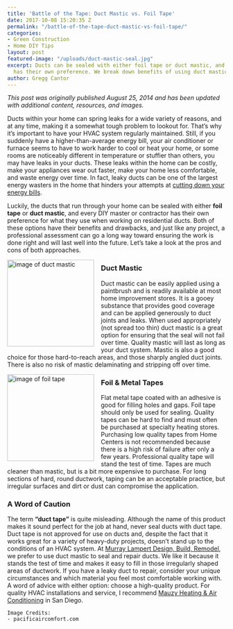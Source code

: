 ```yaml
---
title: 'Battle of the Tape: Duct Mastic vs. Foil Tape'
date: 2017-10-08 15:20:35 Z
permalink: "/battle-of-the-tape-duct-mastic-vs-foil-tape/"
categories:
- Green Construction
- Home DIY Tips
layout: post
featured-image: "/uploads/duct-mastic-seal.jpg"
excerpt: Ducts can be sealed with either foil tape or duct mastic, and every contractor
  has their own preference. We break down benefits of using duct mastic vs. foil tape.
author: Gregg Cantor
---
```


_This post was originally published August 25, 2014 and has been updated with additional content, resources, and images._

Ducts within your home can spring leaks for a wide variety of reasons, and at any time, making it a somewhat tough problem to lookout for. That’s why it’s important to have your HVAC system regularly maintained. Still, if you suddenly have a higher-than-average energy bill, your air conditioner or furnace seems to have to work harder to cool or heat your home, or some rooms are noticeably different in temperature or stuffier than others, you may have leaks in your ducts. These leaks within the home can be costly, make your appliances wear out faster, make your home less comfortable, and waste energy over time. In fact, leaky ducts can be one of the largest energy wasters in the home that hinders your attempts at [cutting down your energy bills](/cutting-down-on-your-energy-bills/).

Luckily, the ducts that run through your home can be sealed with either **foil tape** or **duct mastic**, and every DIY master or contractor has their own preference for what they use when working on residential ducts. Both of these options have their benefits and drawbacks, and just like any project, a professional assessment can go a long way toward ensuring the work is done right and will last well into the future. Let’s take a look at the pros and cons of both approaches.

<img src="/uploads/airseal_221.jpg" style="float:left;height:200px;margin-right:1rem;" title="Airseal 22 Duct Mastic" alt="image of duct mastic">

### Duct Mastic

Duct mastic can be easily applied using a paintbrush and is readily available at most home improvement stores. It is a gooey substance that provides good coverage and can be applied generously to duct joints and leaks. When used appropriately (not spread too thin) duct mastic is a great option for ensuring that the seal will not fail over time. Quality mastic will last as long as your duct system. Mastic is also a good choice for those hard-to-reach areas, and those sharply angled duct joints. There is also no risk of mastic delaminating and stripping off over time.

<div class="two spacing"></div>

<img src="/uploads/aluminum-foil-tape.jpg" style="float:left;height:200px;margin-right:1rem;" title="Foil Tape" alt="image of foil tape">

### Foil & Metal Tapes

Flat metal tape coated with an adhesive is good for filling holes and gaps. Foil tape should only be used for sealing. Quality tapes can be hard to find and must often be purchased at specialty heating stores. Purchasing low quality tapes from Home Centers is not recommended because there is a high risk of failure after only a few years. Professional quality tape will stand the test of time. Tapes are much cleaner than mastic, but is a bit more expensive to purchase. For long sections of hard, round ductwork, taping can be an acceptable practice, but irregular surfaces and dirt or dust can compromise the application.

### A Word of Caution

The term **“duct tape”** is quite misleading. Although the name of this product makes it sound perfect for the job at hand, never seal ducts with duct tape. Duct tape is not approved for use on ducts and, despite the fact that it works great for a variety of heavy-duty projects, doesn’t stand up to the conditions of an HVAC system. At [Murray Lampert Design, Build, Remodel](/), we prefer to use duct mastic to seal and repair ducts. We like it because it stands the test of time and makes it easy to fill in those irregularly shaped areas of ductwork. If you have a leaky duct to repair, consider your unique circumstances and which material you feel most comfortable working with. A word of advice with either option: choose a high-quality product. For quality HVAC installations and service, I recommend [Mauzy Heating & Air Conditioning](http://mauzyhvac.com/) in San Diego.

```
Image Credits:
- pacificaircomfort.com
```
